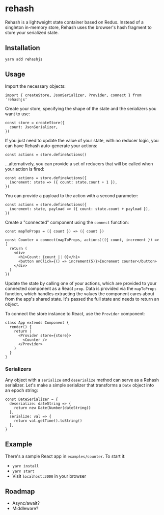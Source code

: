 # rehash

Rehash is a lightweight state container based on Redux. Instead of a singleton
in-memory store, Rehash uses the browser's hash fragment to store your
serialized state.

## Installation

`yarn add rehashjs`

## Usage

Import the necessary objects:

```
import { createStore, JsonSerializer, Provider, connect } from 'rehashjs'
```

Create your store, specifying the shape of the state and the serializers you
want to use:

```
const store = createStore({
  count: JsonSerializer,
})
```

If you just need to update the value of your state, with no reducer logic, you
can have Rehash auto-generate your actions:

```
const actions = store.defineActions()
```

...alternatively, you can provide a set of reducers that will be called when
your action is fired:

```
const actions = store.defineActions({
  increment: state => ({ count: state.count + 1 }),
})
```

You can provide a payload to the action with a second parameter:

```
const actions = store.defineActions({
  increment: state, payload => ({ count: state.count + payload }),
})
```

Create a "connected" component using the `connect` function:

```
const mapToProps = ({ count }) => ({ count })

const Counter = connect(mapToProps, actions)(({ count, increment }) => {
  return (
    <div>
      <h1>Count: {count || 0}</h1>
      <button onClick={() => increment(5)}>Increment counter</button>
    </div>
  )
})
```

Update the state by calling one of your actions, which are provided to your
connected component as a React `prop`. Data is provided via the `mapToProps`
function, which handles extracting the values the component cares about from the
app's shared state. It's passed the full state and needs to return an object.

To connect the store instance to React, use the `Provider` component:

```
class App extends Component {
  render() {
    return (
      <Provider store={store}>
        <Counter />
      </Provider>
    )
  }
}
```

### Serializers

Any object with a `serialize` and `deserialize` method can serve as a Rehash
serializer. Let's make a simple serializer that transforms a `Date` object into
an epoch string:

```
const DateSerializer = {
  deserialize: dateString => {
    return new Date(Number(dateString))
  },
  serialize: val => {
    return val.getTime().toString()
  },
}
```

## Example

There's a sample React app in `examples/counter`. To start it:

* `yarn install`
* `yarn start`
* Visit `localhost:3000` in your browser

## Roadmap

* Async/await?
* Middleware?
